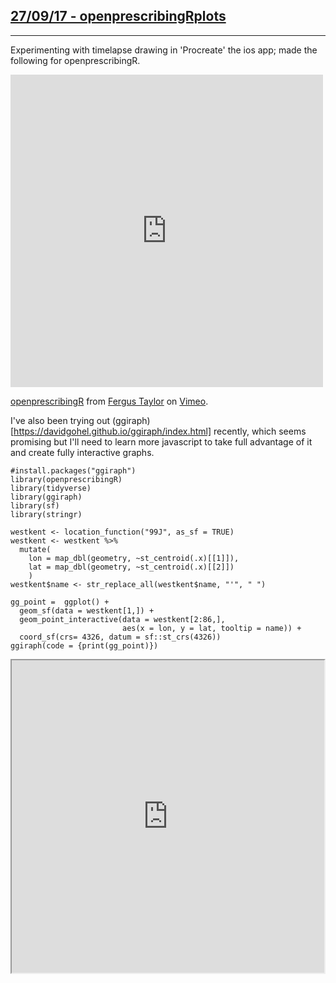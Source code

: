 ## [**27/09/17 - openprescribingRplots**](https://fergustaylor.github.io/blog/post9)
--------------------------------------------------------------------------------------------

Experimenting with timelapse drawing in 'Procreate' the ios app; made the following for openprescribingR.

<iframe src="https://player.vimeo.com/video/231293393" width="640" height="360" frameborder="0" webkitallowfullscreen mozallowfullscreen allowfullscreen></iframe>
<p><a href="https://vimeo.com/231293393">openprescribingR</a> from <a href="https://vimeo.com/user44219931">Fergus Taylor</a> on <a href="https://vimeo.com">Vimeo</a>.</p>

I've also been trying out (ggiraph)[https://davidgohel.github.io/ggiraph/index.html] recently, which seems promising but I'll need to learn more javascript to take full advantage of it and create fully interactive graphs.

```{r, message=FALSE, warning=FALSE}
#install.packages("ggiraph")
library(openprescribingR)
library(tidyverse)
library(ggiraph)
library(sf)
library(stringr)
```

```{r}
westkent <- location_function("99J", as_sf = TRUE)
westkent <- westkent %>%
  mutate(
    lon = map_dbl(geometry, ~st_centroid(.x)[[1]]),
    lat = map_dbl(geometry, ~st_centroid(.x)[[2]])
    )
westkent$name <- str_replace_all(westkent$name, "'", " ")

gg_point =  ggplot() +
  geom_sf(data = westkent[1,]) +
  geom_point_interactive(data = westkent[2:86,], 
                         aes(x = lon, y = lat, tooltip = name)) +
  coord_sf(crs= 4326, datum = sf::st_crs(4326))
ggiraph(code = {print(gg_point)})
```

<style>
    iframe {
        width: 500px;
        height: 500px;
    }
</style>
<iframe src="https://fergustaylor.github.io/blogimages/gigraph.html">
</iframe>